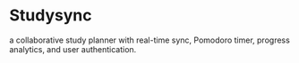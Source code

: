 # Studysync
a collaborative study planner with real-time sync, Pomodoro timer, progress analytics, and user authentication.
